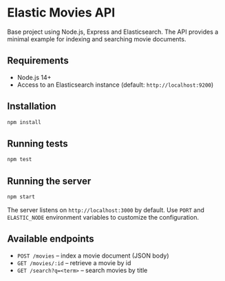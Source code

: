 # Elastic Movies API

Base project using Node.js, Express and Elasticsearch. The API provides a minimal example for indexing and searching movie documents.

## Requirements
- Node.js 14+
- Access to an Elasticsearch instance (default: `http://localhost:9200`)

## Installation

```bash
npm install
```

## Running tests

```bash
npm test
```

## Running the server

```bash
npm start
```

The server listens on `http://localhost:3000` by default. Use `PORT` and `ELASTIC_NODE` environment variables to customize the configuration.

## Available endpoints
- `POST /movies` – index a movie document (JSON body)
- `GET /movies/:id` – retrieve a movie by id
- `GET /search?q=<term>` – search movies by title
